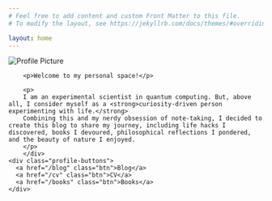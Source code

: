 ```yaml
---
# Feel free to add content and custom Front Matter to this file.
# To modify the layout, see https://jekyllrb.com/docs/themes/#overriding-theme-defaults

layout: home
---
```

<div class="profile-container">
  <div class="profile-image">
    <img src="{{ '/assets/images/profile.jpg' | relative_url }}" alt="Profile Picture" loading="lazy">
  </div>

  <div class="profile-content">
    <div class="text-block">
        <!-- <h1>Junliang WANG</h1> -->

        <p>Welcome to my personal space!</p>

        <p>
        I am an experimental scientist in quantum computing. But, above all, I consider myself as a <strong>curiosity-driven person experimenting with life.</strong>
        Combining this and my nerdy obsession of note-taking, I decided to create this blog to share my journey, including life hacks I discovered, books I devoured, philosophical reflections I pondered, and the beauty of nature I enjoyed.
        </p>
        </div>
    <div class="profile-buttons">
      <a href="/blog" class="btn">Blog</a>
      <a href="/cv" class="btn">CV</a>
      <a href="/books" class="btn">Books</a>
    </div>
  </div>
</div>

<br>


